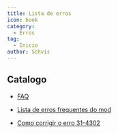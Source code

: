 ```yaml
---
title: Lista de erros
icon: book
category:
  - Erros
tag:
  - Inicio
author: Schvis
---
```


## Catalogo

- [FAQ](faq.md)

- [Lista de erros frequentes do mod](faq-error.md)
  
- [Como corrigir o erro 31-4302](31-4302.md)
